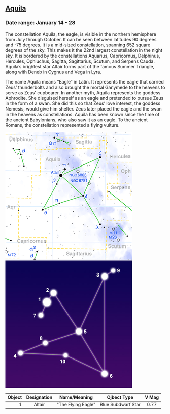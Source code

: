## [Aquila](http://www.seasky.org/constellations/constellation-aquila.html)
### Date range: January 14 - 28

The constellation Aquila, the eagle, is visible in the northern hemisphere from July through October. It can be seen between latitudes 90 degrees and -75 degrees. It is a mid-sized constellation, spanning 652 square degrees of the sky. This makes it the 22nd largest constellation in the night sky. It is bordered by the constellations Aquarius, Capricornus, Delphinus, Hercules, Ophiuchus, Sagitta, Sagittarius, Scutum, and Serpens Cauda. Aquila’s brightest star Altair forms part of the famous Summer Triangle, along with Deneb in Cygnus and Vega in Lyra.

The name Aquila means “Eagle” in Latin. It represents the eagle that carried Zeus’ thunderbolts and also brought the mortal Ganymede to the heavens to serve as Zeus' cupbearer. In another myth, Aquila represents the goddess Aphrodite. She disguised herself as an eagle and pretended to pursue Zeus in the form of a swan. She did this so that Zeus’ love interest, the goddess Nemesis, would give him shelter. Zeus later placed the eagle and the swan in the heavens as constellations. Aquila has been known since the time of the ancient Babylonians, who also saw it as an eagle. To the ancient Romans, the constellation represented a flying vulture.

![alt text](./img/aql/aql.01.png "aql")
![alt text](./img/aql/aql.02.jpg "aql")

|Object|Designation|Name/Meaning|Ojbect Type|V Mag|
---:|:---:|:---:|:---:|:---:
1|Altair|"The Flying Eagle"|Blue Subdwarf Star|0.77
